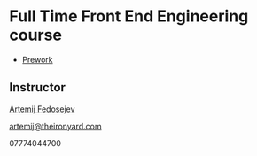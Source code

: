 # Full Time Front End Engineering course

+ [Prework](./prework.md)

## Instructor

[Artemij Fedosejev](http://artemij.com)

artemij@theironyard.com

07774044700
